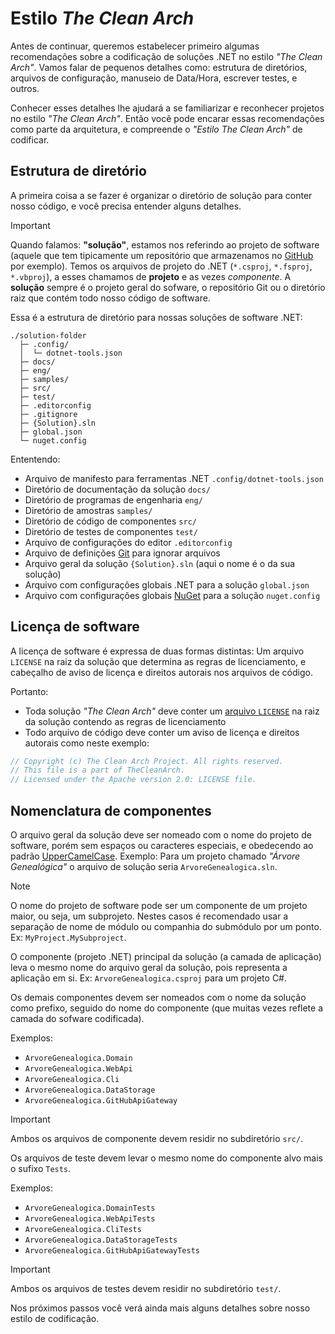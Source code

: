 # Estilo _The Clean Arch_

Antes de continuar, queremos estabelecer primeiro algumas recomendações sobre a codificação de soluções .NET no estilo _"The Clean Arch"_. Vamos falar de pequenos detalhes como: estrutura de diretórios, arquivos de configuração, manuseio de Data/Hora, escrever testes, e outros.

Conhecer esses detalhes lhe ajudará a se familiarizar e reconhecer projetos no estilo _"The Clean Arch"_. Então você pode encarar essas recomendações como parte da arquitetura, e compreende o _"Estilo The Clean Arch"_ de codificar.

## Estrutura de diretório

A primeira coisa a se fazer é organizar o diretório de solução para conter nosso código, e você precisa entender alguns detalhes.

> [!IMPORTANT]
> Quando falamos: **"solução"**, estamos nos referindo ao projeto de software (aquele que tem tipicamente um repositório que armazenamos no [GitHub](https://github.com) por exemplo). Temos os arquivos de projeto do .NET (`*.csproj`, `*.fsproj`, `*.vbproj`), a esses chamamos de **projeto** e as vezes _componente_. A **solução** sempre é o projeto geral do sofware, o repositório Git ou o diretório raiz que contém todo nosso código de software.

Essa é a estrutura de diretório para nossas soluções de software .NET:
```
./solution-folder
  ├─ .config/
  │  └─ dotnet-tools.json
  ├─ docs/
  ├─ eng/
  ├─ samples/
  ├─ src/
  ├─ test/
  ├─ .editorconfig
  ├─ .gitignore
  ├─ {Solution}.sln
  ├─ global.json
  └─ nuget.config
```

Ententendo:

* Arquivo de manifesto para ferramentas .NET `.config/dotnet-tools.json`
* Diretório de documentação da solução `docs/`
* Diretório de programas de engenharia `eng/`
* Diretório de amostras `samples/`
* Diretório de código de componentes `src/`
* Diretório de testes de componentes `test/`
* Arquivo de configurações do editor `.editorconfig`
* Arquivo de definições [Git](https://git-scm.com) para ignorar arquivos
* Arquivo geral da solução `{Solution}.sln` (aqui o nome é o da sua solução)
* Arquivo com configurações globais .NET para a solução `global.json`
* Arquivo com configurações globais [NuGet](https://nuget.org) para a solução `nuget.config`

## Licença de software

A licença de software é expressa de duas formas distintas: Um arquivo `LICENSE` na raiz da solução que determina as regras de licenciamento, e cabeçalho de aviso de licença e direitos autorais nos arquivos de código.

Portanto:

* Toda solução _"The Clean Arch"_ deve conter um [arquivo `LICENSE`][LICENSE] na raiz da solução contendo as regras de licenciamento
* Todo arquivo de código deve conter um aviso de licença e direitos autorais como neste exemplo:
```c#
// Copyright (c) The Clean Arch Project. All rights reserved.
// This file is a part of TheCleanArch.
// Licensed under the Apache version 2.0: LICENSE file.
```

## Nomenclatura de componentes

O arquivo geral da solução deve ser nomeado com o nome do projeto de software, porém sem espaços ou caracteres especiais, e obedecendo ao padrão [UpperCamelCase][CAMELCASE]. Exemplo: Para um projeto chamado _"Árvore Genealógica"_ o arquivo de solução seria `ArvoreGenealogica.sln`.

> [!NOTE]
> O nome do projeto de software pode ser um componente de um projeto maior, ou seja, um subprojeto.
> Nestes casos é recomendado usar a separação de nome de módulo ou companhia do submódulo por um ponto. Ex: `MyProject.MySubproject`.

O componente (projeto .NET) principal da solução (a camada de aplicação) leva o mesmo nome do arquivo geral da solução, pois representa a aplicação em si. Ex: `ArvoreGenealogica.csproj` para um projeto C#.

Os demais componentes devem ser nomeados com o nome da solução como prefixo, seguido do nome do componente (que muitas vezes reflete a camada do sofware codificada).

Exemplos:
* `ArvoreGenealogica.Domain`
* `ArvoreGenealogica.WebApi`
* `ArvoreGenealogica.Cli`
* `ArvoreGenealogica.DataStorage`
* `ArvoreGenealogica.GitHubApiGateway`

> [!IMPORTANT]
> Ambos os arquivos de componente devem residir no subdiretório `src/`.

Os arquivos de teste devem levar o mesmo nome do componente alvo mais o sufixo `Tests`.

Exemplos:
* `ArvoreGenealogica.DomainTests`
* `ArvoreGenealogica.WebApiTests`
* `ArvoreGenealogica.CliTests`
* `ArvoreGenealogica.DataStorageTests`
* `ArvoreGenealogica.GitHubApiGatewayTests`

> [!IMPORTANT]
> Ambos os arquivos de testes devem residir no subdiretório `test/`.

Nos próximos passos você verá ainda mais alguns detalhes sobre nosso estilo de codificação.

<!-- links -->
[LICENSE]: https://github.com/Hibex-Solutions/TheCleanArch/blob/main/LICENSE
[CAMELCASE]: https://en.wikipedia.org/wiki/Camel_case